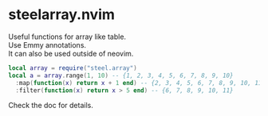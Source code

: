 # steelarray.nvim

Useful functions for array like table.  
Use Emmy annotations.  
It can also be used outside of neovim.

```lua
local array = require("steel.array")
local a = array.range(1, 10) -- {1, 2, 3, 4, 5, 6, 7, 8, 9, 10}
  :map(function(x) return x + 1 end) -- {2, 3, 4, 5, 6, 7, 8, 9, 10, 11}
  :filter(function(x) return x > 5 end) -- {6, 7, 8, 9, 10, 11}
```

Check the doc for details.
